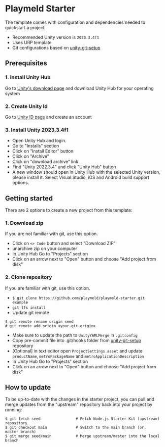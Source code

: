 # Playmeld Starter

The template comes with configuration and dependencies needed to quickstart a project

- Recommended Unity version is `2023.3.4f1`
- Uses URP template
- Git configurations based on [unity-git-setup](https://github.com/playmeld/unity-git-setup)

## Prerequisites

### 1. install Unity Hub

Go to [Unity's download page](https://unity.com/download) and download Unity Hub for your operating system

### 2. Create Unity Id

Go to [Unity ID page](https://id.unity.com) and create an account

### 3. Install Unity 2023.3.4f1

- Open Unity Hub and login.
- Go to "Installs" section
- Click on "Install Editor" button
- Click on "Archive"
- Click on "download archive" link
- Find "Unity 2022.3.4" and click "Unity Hub" button
- A new window should open in Unity Hub with the selected Unity version, please install it. Select Visual Studio, iOS and Android build support options.

## Getting started

There are 2 options to create a new project from this template:

### 1. Download zip

If you are not familiar with git, use this option.

- Click on `<> Code` button and select "Download ZIP"
- unarchive zip on your computer
- In Unity Hub Go to "Projects" section
- Click on an arrow next to "Open" button and choose "Add project from disk"

### 2. Clone repository

If you are familiar with git, use this option.

- `$ git clone https://github.com/playmeld/playmeld-starter.git example`
- `git lfs install`
- Update git remote

```
$ git remote rename origin seed
# git remote add origin <your-git-origin>
```

- Make sure to update the path to `UnityYAMLMerge` in `.gitconfig`
- Copy pre-commit file into .git/hooks folder from [unity-git-setup](https://github.com/playmeld/unity-git-setup#5-setup-pre-commit-hook) repository
- [Optional] in text editor open `ProjectSettings.asset` and update `productName`, `metroPackageName` and `metroApplicationDescription`
- In Unity Hub Go to "Projects" section
- Click on an arrow next to "Open" button and choose "Add project from disk"

## How to update

To be up-to-date with the changes in the starter project, you can pull and merge updates from the "upstream" repository back into your project by running:

```
$ git fetch seed                # Fetch Node.js Starter Kit (upstream) repository
$ git checkout main             # Switch to the main branch (or, master branch)
$ git merge seed/main           # Merge upstream/master into the local branch
```
